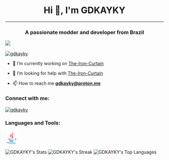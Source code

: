 <h1 align="center">Hi 👋, I'm GDKAYKY</h1>

---

<h3 align="center">A passionate modder and developer from Brazil</h3>
<p align="left"> <img src="https://komarev.com/ghpvc/?username=gdkayky&label=Profile%20views&color=0e75b6&style=flat" /> </p>

<p align="left"> <a href="https://github.com/ryo-ma/github-profile-trophy"><img src="https://github-profile-trophy.vercel.app/?username=gdkayky" alt="gdkayky" /></a> </p>

- 🔭 I’m currently working on [The-Iron-Curtain](github.com/GDKAYKY/The-Iron-Curtain)

- 🤝 I’m looking for help with [The-Iron-Curtain](github.com/GDKAYKY/The-Iron-Curtain)

- 📫 How to reach me **gdkayky@proton.me**

<h3 align="left">Connect with me:</h3>
<p align="left">
<a href="https://www.youtube.com/@GDKAYKY" target="blank"><img align="center" src="https://raw.githubusercontent.com/rahuldkjain/github-profile-readme-generator/master/src/images/icons/Social/youtube.svg" alt="gdkayky" height="30" width="40" /></a>
</p>

<h3 align="left">Languages and Tools:</h3>
<p align="left"> <a href="https://www.java.com" target="_blank" rel="noreferrer"> <img src="https://raw.githubusercontent.com/devicons/devicon/master/icons/java/java-original.svg" alt="java" width="40" height="40"/> </a> </p>

![GDKAYKY's Stats](https://github-readme-stats.vercel.app/api?username=GDKAYKY&theme=dark&show_icons=true&hide_border=true&count_private=true)
![GDKAYKY's Streak](https://github-readme-streak-stats.herokuapp.com/?user=GDKAYKY&theme=dark&hide_border=true)
![GDKAYKY's Top Languages](https://github-readme-stats.vercel.app/api/top-langs/?username=GDKAYKY&theme=dark&show_icons=true&hide_border=true&layout=compact)
